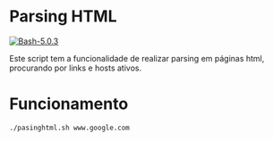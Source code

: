# Parsing HTML

[![Bash-5.0.3](https://img.shields.io/badge/Bash-5.0.3-green)](https://www.gnu.org/software/bash/)

Este script tem a funcionalidade de realizar parsing em páginas html, procurando por links e hosts ativos.

# Funcionamento

```bash
./pasinghtml.sh www.google.com
```
